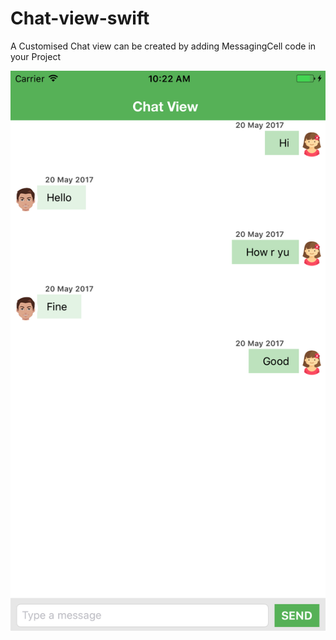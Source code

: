 # Chat-view-swift
A Customised Chat view can be created by adding MessagingCell code in your Project

![alt text](messageView.png "")
